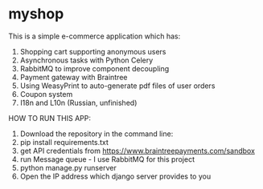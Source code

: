 # myshop

This is a simple e-commerce application which has:

1. Shopping cart supporting anonymous users
2. Asynchronous tasks with Python Celery
3. RabbitMQ to improve component decoupling
4. Payment gateway with Braintree
5. Using WeasyPrint to auto-generate pdf files of user orders
6. Coupon system
7. I18n and L10n (Russian, unfinished)

HOW TO RUN THIS APP:

1. Download the repository in the command line:
2. pip install requirements.txt
3. get API credentials from https://www.braintreepayments.com/sandbox
4. run Message queue - I use RabbitMQ for this project
5. python manage.py runserver
6. Open the IP address which django server provides to you
